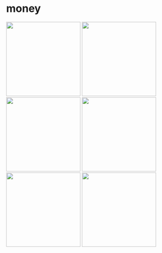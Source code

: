 # money

<img src="https://github.com/siddharthnarela/money/assets/74176439/04316299-9f7b-4d64-bd93-ac4b1cce95a1" width="200">
<img src="https://github.com/siddharthnarela/money/assets/74176439/d242756a-f75e-4f8c-a3a9-398a095de3cd" width="200">
<img src="https://github.com/siddharthnarela/money/assets/74176439/bd6fc886-e24f-48fe-ac7e-14ffa22db7e9" width="200">
<img src="https://github.com/siddharthnarela/money/assets/74176439/e8ea00b2-33ba-4af4-9baf-8514bb6f5b95" width="200">
<img src="https://github.com/siddharthnarela/money/assets/74176439/72b0f7f6-68fc-4eb1-8ec0-f8aeb3aea0a2" width="200">
<img src="https://github.com/siddharthnarela/money/assets/74176439/784f7a73-f27e-4fef-8cc7-caa6c73f9916" width="200">
